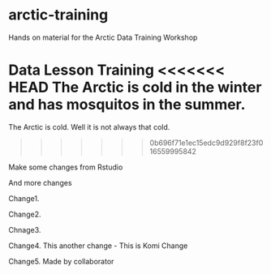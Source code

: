 # arctic-training
Hands on material for the Arctic Data Training Workshop

Data
Lesson
Training
<<<<<<< HEAD
The Arctic is cold in the winter and has mosquitos in the summer.
=======
The Arctic is cold. Well it is not always that cold. 
>>>>>>> 0b696f71e1ec15edc9d929f8f23f016559995842

Make some changes from Rstudio

And more changes 

Change1.

Change2.

Chnage3.

Change4. This another change - This is Komi Change

Change5. Made by collaborator
